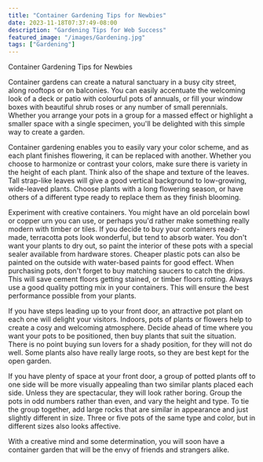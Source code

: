 ```yaml
---
title: "Container Gardening Tips for Newbies"
date: 2023-11-18T07:37:49-08:00
description: "Gardening Tips for Web Success"
featured_image: "/images/Gardening.jpg"
tags: ["Gardening"]
---
```

Container Gardening Tips for Newbies 

Container gardens can create a natural sanctuary in a busy city street, along rooftops or on balconies. You can easily accentuate the welcoming look of a deck or patio with colourful pots of annuals, or fill your window boxes with beautiful shrub roses or any number of small perennials. Whether you arrange your pots in a group for a massed effect or highlight a smaller space with a single specimen, you'll be delighted with this simple way to create a garden.

Container gardening enables you to easily vary your color scheme, and as each plant finishes flowering, it can be replaced with another. Whether you choose to harmonize or contrast your colors, make sure there is variety in the height of each plant. Think also of the shape and texture of the leaves. Tall strap-like leaves will give a good vertical background to low-growing, wide-leaved plants. Choose plants with a long flowering season, or have others of a different type ready to replace them as they finish blooming.

Experiment with creative containers. You might have an old porcelain bowl or copper urn you can use, or perhaps you'd rather make something really modern with timber or tiles.  If you decide to buy your containers ready-made, terracotta pots look wonderful, but tend to absorb water. You don't want your plants to dry out, so paint the interior of these pots with a special sealer available from hardware stores. 
Cheaper plastic pots can also be painted on the outside with water-based paints for good effect.  When purchasing pots, don't forget to buy matching saucers to catch the drips. This will save cement floors getting stained, or timber floors rotting.
Always use a good quality potting mix in your containers. This will ensure the best performance possible from your plants. 

If you have steps leading up to your front door, an attractive pot plant on each one will delight your visitors. Indoors, pots of plants or flowers help to create a cosy and welcoming atmosphere. 
Decide ahead of time where you want your pots to be positioned, then buy plants that suit the situation. There is no point buying sun lovers for a shady position, for they will not do well. Some plants also have really large roots, so they are best kept for the open garden. 

If you have plenty of space at your front door, a group of potted plants off to one side will be more visually appealing than two similar plants placed each side. Unless they are spectacular, they will look rather boring. 
Group the pots in odd numbers rather than even, and vary the height and type. To tie the group together, add large rocks that are similar in appearance and just slightly different in size. Three or five pots of the same type and color, but in different sizes also looks affective. 

With a creative mind and some determination, you will soon have a container garden that will be the envy of friends and strangers alike.


